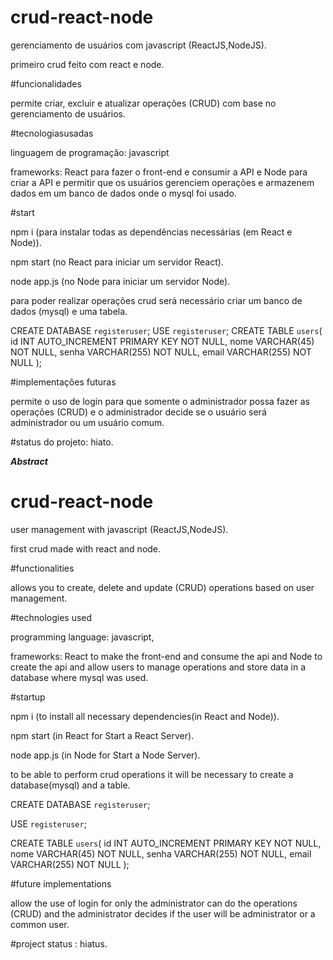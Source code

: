 # crud-react-node

gerenciamento de usuários com javascript (ReactJS,NodeJS).

primeiro crud feito com react e node.

#funcionalidades

permite criar, excluir e atualizar operações (CRUD) com base no gerenciamento de usuários.

#tecnologiasusadas

linguagem de programação: javascript

frameworks: React para fazer o front-end e consumir a API e Node para criar a API e permitir que os usuários gerenciem operações e armazenem dados em um banco de dados onde o mysql foi usado.

#start

npm i (para instalar todas as dependências necessárias (em React e Node)).

npm start (no React para iniciar um servidor React).

node app.js (no Node para iniciar um servidor Node).

para poder realizar operações crud será necessário criar um banco de dados (mysql) e uma tabela.

CREATE DATABASE `registeruser`;
USE `registeruser`;
CREATE TABLE `users`(
id INT  AUTO_INCREMENT PRIMARY KEY NOT NULL,
nome VARCHAR(45) NOT NULL,
senha VARCHAR(255) NOT NULL,
email VARCHAR(255) NOT NULL
);

#implementações futuras

permite o uso de login para que somente o administrador possa fazer as operações (CRUD) e o administrador decide se o usuário será administrador ou um usuário comum.

#status do projeto: hiato.

***Abstract***

# crud-react-node

user management with javascript (ReactJS,NodeJS).

first crud made with react and node.

#functionalities

allows you to create, delete and update (CRUD) operations based on user management.

#technologies used

programming language: javascript,

frameworks: React to make the front-end and consume the api and Node to create the api and allow users to manage operations and store data in a database where mysql was used.

#startup

npm i (to install all necessary dependencies(in React and Node)).

npm start (in React for Start a React Server).

node app.js (in Node for Start a Node Server).

to be able to perform crud operations it will be necessary to create a database(mysql) and a table.

CREATE DATABASE `registeruser`;

USE `registeruser`;

CREATE TABLE `users`(
id INT  AUTO_INCREMENT PRIMARY KEY NOT NULL,
nome VARCHAR(45) NOT NULL,
senha VARCHAR(255) NOT NULL,
email VARCHAR(255) NOT NULL
);

#future implementations

allow the use of login for only the administrator can do the operations (CRUD) and the administrator decides if the user will be administrator or a common user.

#project status : hiatus.
